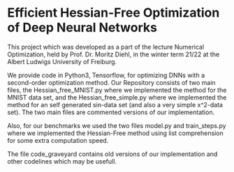 # Efficient Hessian-Free Optimization of Deep Neural Networks
This project which was developed as a part of the lecture Numerical Optimization, held by Prof. Dr. Moritz Diehl, in the winter term 21/22 at the Albert Ludwigs University of Freiburg.

We provide code in Python3, Tensorflow, for optimizing DNNs with a second-order optimization method.
Our Repository consists of two main files, the Hessian_free_MNIST.py where we implemented the method for the MNIST data set, 
and the Hessian_free_simple.py where we implemented the method for an self generated sin-data set (and also a very simple x^2-data set). The two main files are commented versions of our implementation. 

Also, for our benchmarks we used the two files model.py and train_steps.py where we implemented the Hessian-Free method using list comprehension for some extra computation speed.

The file code_graveyard contains old versions of our implementation and other codelines which may be usefull.

